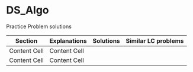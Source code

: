 # DS_Algo
Practice Problem solutions

| Section       | Explanations  | Solutions  | Similar LC problems |
| ------------- | ------------- |------------|----------------------
| Content Cell  | Content Cell  |
| Content Cell  | Content Cell  |
